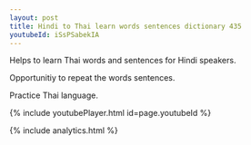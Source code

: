 ```yaml
---
layout: post
title: Hindi to Thai learn words sentences dictionary 435 
youtubeId: iSsPSabekIA
---
```

 
 
Helps to learn Thai words and sentences for Hindi speakers.

Opportunitiy to repeat the words sentences. 

Practice Thai language. 
 
{% include youtubePlayer.html id=page.youtubeId %}
 
 
{% include analytics.html %}
